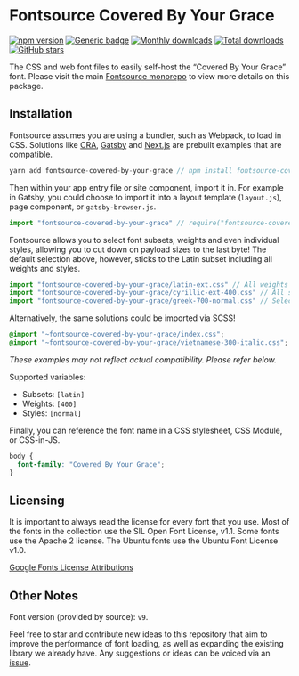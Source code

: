 # Fontsource Covered By Your Grace

[![npm version](https://badge.fury.io/js/fontsource-covered-by-your-grace.svg)](https://www.npmjs.com/package/fontsource-covered-by-your-grace) [![Generic badge](https://img.shields.io/badge/fontsource-passing-brightgreen)](https://github.com/DecliningLotus/fontsource) [![Monthly downloads](https://badgen.net/npm/dm/fontsource-covered-by-your-grace)](https://github.com/DecliningLotus/fontsource) [![Total downloads](https://badgen.net/npm/dt/fontsource-covered-by-your-grace)](https://github.com/DecliningLotus/fontsource) [![GitHub stars](https://img.shields.io/github/stars/DecliningLotus/fontsource.svg?style=social&label=Star)](https://GitHub.com/DecliningLotus/fontsource/stargazers/)

The CSS and web font files to easily self-host the “Covered By Your Grace” font. Please visit the main [Fontsource monorepo](https://github.com/DecliningLotus/fontsource) to view more details on this package.

## Installation

Fontsource assumes you are using a bundler, such as Webpack, to load in CSS. Solutions like [CRA](https://create-react-app.dev/), [Gatsby](https://www.gatsbyjs.org/) and [Next.js](https://nextjs.org/) are prebuilt examples that are compatible.

```javascript
yarn add fontsource-covered-by-your-grace // npm install fontsource-covered-by-your-grace
```

Then within your app entry file or site component, import it in. For example in Gatsby, you could choose to import it into a layout template (`layout.js`), page component, or `gatsby-browser.js`.

```javascript
import "fontsource-covered-by-your-grace" // require("fontsource-covered-by-your-grace")
```

Fontsource allows you to select font subsets, weights and even individual styles, allowing you to cut down on payload sizes to the last byte! The default selection above, however, sticks to the Latin subset including all weights and styles.

```javascript
import "fontsource-covered-by-your-grace/latin-ext.css" // All weights and styles included.
import "fontsource-covered-by-your-grace/cyrillic-ext-400.css" // All styles included.
import "fontsource-covered-by-your-grace/greek-700-normal.css" // Select either normal or italic.
```

Alternatively, the same solutions could be imported via SCSS!

```scss
@import "~fontsource-covered-by-your-grace/index.css";
@import "~fontsource-covered-by-your-grace/vietnamese-300-italic.css";
```

_These examples may not reflect actual compatibility. Please refer below._

Supported variables:

- Subsets: `[latin]`
- Weights: `[400]`
- Styles: `[normal]`

Finally, you can reference the font name in a CSS stylesheet, CSS Module, or CSS-in-JS.

```css
body {
  font-family: "Covered By Your Grace";
}
```

## Licensing

It is important to always read the license for every font that you use.
Most of the fonts in the collection use the SIL Open Font License, v1.1. Some fonts use the Apache 2 license. The Ubuntu fonts use the Ubuntu Font License v1.0.

[Google Fonts License Attributions](https://fonts.google.com/attribution)

## Other Notes

Font version (provided by source): `v9`.

Feel free to star and contribute new ideas to this repository that aim to improve the performance of font loading, as well as expanding the existing library we already have. Any suggestions or ideas can be voiced via an [issue](https://github.com/DecliningLotus/fontsource/issues).
